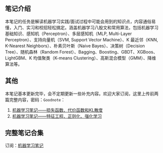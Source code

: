 
## 笔记介绍

本笔记的任务是解读机器学习实践/面试过程中可能会用到的知识点，内容通俗易懂，入门、实习和校招轻松搞定。涵盖机器学习八股文和常用算法，包括机器学习基础知识、感知机（Perceptron）、多层感知机（MLP, Multi-Layer Perceptron）、支持向量机（SVM, Support Vector Machine）、K 最近邻（KNN, K-Nearest Neighbors）、朴素贝叶斯（Naive Bayes）、决策树（Decision Tree）、随机森林（Random Forest）、Bagging、Boosting、GBDT、XGBoos、LightGBM、K 均值聚类（K-means Clustering）、高斯混合模型（GMM）、降维算法等。

## 其他
本笔记基本更新完毕，会不定期更新一些补充内容。欢迎大家订阅，这里上传前两篇完整内容，密码：`Goodnote`：
1. [机器学习笔记——损失函数、代价函数和KL散度](https://github.com/GoodnoteX/AI_Interview/blob/main/机器学习笔记/PDF/机器学习笔记——损失函数、代价函数和KL散度.pdf)
2. [机器学习笔记——特征工程、正则化、强化学习](https://github.com/GoodnoteX/AI_Interview/blob/main/机器学习笔记/PDF/机器学习笔记——特征工程、正则化、强化学习.pdf)

## 完整笔记合集
订阅：[机器学习笔记](https://mp.weixin.qq.com/mp/appmsgalbum?__biz=Mzk1NzgzMjY3OQ==&action=getalbum&album_id=3785370097922080771&scene=126#wechat_redirect)  
